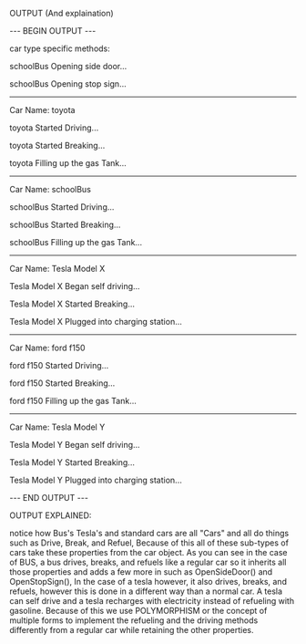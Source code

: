 OUTPUT (And explaination)

--- BEGIN OUTPUT ---

car type specific methods: 

schoolBus Opening side door...

schoolBus Opening stop sign...


----------------------------

Car Name: toyota

toyota Started Driving...

toyota Started Breaking...

toyota Filling up the gas Tank...


----------------------------


Car Name: schoolBus

schoolBus Started Driving...

schoolBus Started Breaking...

schoolBus Filling up the gas Tank...


----------------------------


Car Name: Tesla Model X

Tesla Model X Began self driving...

Tesla Model X Started Breaking...

Tesla Model X Plugged into charging station...


----------------------------


Car Name: ford f150

ford f150 Started Driving...

ford f150 Started Breaking...

ford f150 Filling up the gas Tank...


----------------------------


Car Name: Tesla Model Y

Tesla Model Y Began self driving...

Tesla Model Y Started Breaking...

Tesla Model Y Plugged into charging station...





--- END OUTPUT ---

OUTPUT EXPLAINED:

notice how Bus's Tesla's and standard cars are all "Cars" and all do things such as Drive, Break, and Refuel, Because of this all of these sub-types of cars take these properties from the car object. As you can see in the case of BUS, a bus drives, breaks, and refuels like a regular car so it inherits all those properties and adds a few more in such as OpenSideDoor() and OpenStopSign(), In the case of a tesla however, it also drives, breaks, and refuels, however this is done in a different way than a normal car. A tesla can self drive and a tesla recharges with electricity instead of refueling with gasoline. Because of this we use POLYMORPHISM or the concept of multiple forms to implement the refueling and the driving methods differently from a regular car while retaining the other properties.
